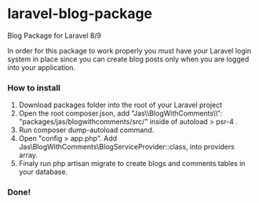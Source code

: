 # laravel-blog-package
 Blog Package for Laravel 8/9

In order for this package to work properly you must have your Laravel login system in place since you can create blog posts only when you are logged into your application.

### How to install
1. Download packages folder into the root of your Laravel project
2. Open the root composer.json, add "Jas\\\BlogWithComments\\\\": "packages/jas/blogwithcomments/src/" inside of autoload > psr-4 . 
3. Run composer dump-autoload command.
4. Open "config > app.php". Add Jas\BlogWithComments\BlogServiceProvider::class, into providers array.
5. Finaly run php artisan migrate to create blogs and comments tables in your database.

### Done!